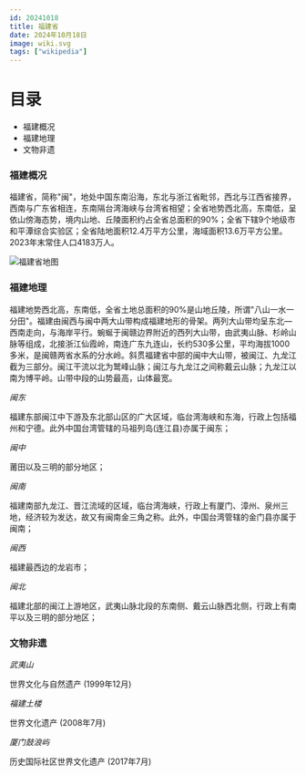 ```yaml
---
id: 20241018
title: 福建省
date: 2024年10月18日
image: wiki.svg
tags: ["wikipedia"]
---
```



# 目录

 - 福建概况
 - 福建地理
 - 文物非遗


### 福建概况

福建省，简称"闽"，地处中国东南沿海，东北与浙江省毗邻，西北与江西省接界，西南与广东省相连，东南隔台湾海峡与台湾省相望；全省地势西北高，东南低，呈依山傍海态势，境内山地、丘陵面积约占全省总面积的90%；全省下辖9个地级市和平潭综合实验区；全省陆地面积12.4万平方公里，海域面积13.6万平方公里。2023年末常住人口4183万人。

![福建省地图](/20241018福建省地图.jpg)


### 福建地理

福建地势西北高，东南低，全省土地总面积的90%是山地丘陵，所谓"八山一水一分田"。福建由闽西与闽中两大山带构成福建地形的骨架。两列大山带均呈东北—西南走向，与海岸平行。蜿蜒于闽赣边界附近的西列大山带，由武夷山脉、杉岭山脉等组成，北接浙江仙霞岭，南连广东九连山，长约530多公里，平均海拔1000多米，是闽赣两省水系的分水岭。斜贯福建省中部的闽中大山带，被闽江、九龙江截为三部分。闽江干流以北为鹫峰山脉；闽江与九龙江之间称戴云山脉；九龙江以南为博平岭。山带中段的山势最高，山体最宽。

*闽东*

福建东部闽江中下游及东北部山区的广大区域，临台湾海峡和东海，行政上包括福州和宁德。此外中国台湾管辖的马祖列岛(连江县)亦属于闽东；

*闽中*

莆田以及三明的部分地区；

*闽南*

福建南部九龙江、晋江流域的区域，临台湾海峡，行政上有厦门、漳州、泉州三地，经济较为发达，故又有闽南金三角之称。此外，中国台湾管辖的金门县亦属于闽南；

*闽西*

福建最西边的龙岩市；

*闽北*

福建北部的闽江上游地区，武夷山脉北段的东南侧、戴云山脉西北侧，行政上有南平以及三明的部分地区；


### 文物非遗

*武夷山*

 世界文化与自然遗产 (1999年12月)
 
*福建土楼*

世界文化遗产 (2008年7月)

*厦门鼓浪屿*

历史国际社区世界文化遗产 (2017年7月)




